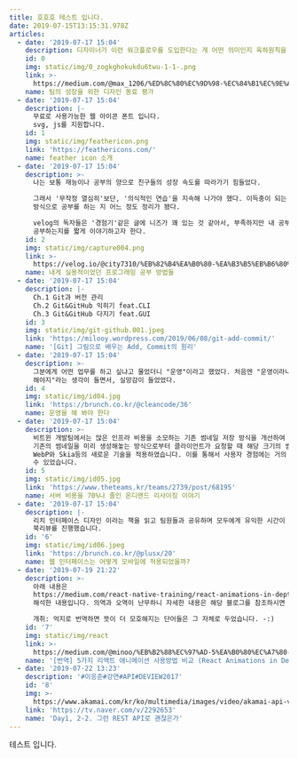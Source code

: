 ```yaml
---
title: 호호호 테스트 입니다.
date: 2019-07-15T13:15:31.978Z
articles:
  - date: '2019-07-17 15:04'
    description: 디자이너가 이런 워크플로우를 도입한다는 게 어떤 의미인지 육하원칙을 통해 알아봅시다.
    id: 0
    img: static/img/0_zogkghokukdu6twu-1-1-.png
    link: >-
      https://medium.com/@max_1206/%ED%8C%80%EC%9D%98-%EC%84%B1%EC%9E%A5%EC%9D%84-%EC%9C%84%ED%95%9C-%EB%94%94%EC%9E%90%EC%9D%B8-%EB%8F%99%EB%A3%8C-%ED%8F%89%EA%B0%80-peer-review-f7800d5d8019
    name: 팀의 성장을 위한 디자인 동료 평가
  - date: '2019-07-17 15:04'
    description: |-
      무료로 사용가능한 웹 아이콘 폰트 입니다.
      svg, js를 지원합니다.
    id: 1
    img: static/img/feathericon.png
    link: 'https://feathericons.com/'
    name: feather icon 소개
  - date: '2019-07-17 15:04'
    description: >-
      나는 보통 재능이나 공부의 양으로 친구들의 성장 속도를 따라가기 힘들었다.

      그래서 '무작정 열심히'보단, '의식적인 연습'을 지속해 나가야 했다. 이득충이 되는 방향으로 공부를 하다 보니까, 내가 어떤
      방식으로 공부를 하는 지 어느 정도 정리가 됐다. 

      velog의 독자들은 '경험기'같은 글에 니즈가 꽤 있는 것 같아서, 부족하지만 내 공부를 위한 매개체들을 쭉 소개하고, 내가 어떻게
      공부하는지를 짧게 이야기하고자 한다.
    id: 2
    img: static/img/capture004.png
    link: >-
      https://velog.io/@city7310/%EB%82%B4%EA%B0%80-%EA%B3%B5%EB%B6%80%ED%95%98%EB%8A%94-%EB%B0%A9%EC%8B%9D
    name: 내게 실용적이었던 프로그래밍 공부 방법들
  - date: '2019-07-17 15:04'
    description: |-
      Ch.1 Git과 버전 관리
      Ch.2 Git&GitHub 익히기 feat.CLI
      Ch.3 Git&GitHub 다지기 feat.GUI
    id: 3
    img: static/img/git-github.001.jpeg
    link: 'https://milooy.wordpress.com/2019/06/08/git-add-commit/'
    name: '[Git] 그림으로 배우는 Add, Commit의 원리'
  - date: '2019-07-17 15:04'
    description: >-
      그분에게 어떤 업무를 하고 싶냐고 물었더니 "운영"이라고 했었다. 처음엔 "운영이라니... 뛰어난 역량을 가지고 있으니 중요한 개발을
      해야지"라는 생각이 들면서, 실망감이 들었었다.
    id: 4
    img: static/img/id04.jpg
    link: 'https://brunch.co.kr/@cleancode/36'
    name: 운영을 해 봐야 한다
  - date: '2019-07-17 15:04'
    description: >-
      비트윈 개발팀에서는 많은 인프라 비용을 소모하는 기존 썸네일 저장 방식을 개선하여 70%에 가까운 비용 절감 효과를 보았습니다.
      기존의 썸네일을 미리 생성해놓는 방식으로부터 클라이언트가 요청할 때 해당 크기의 썸네일을 리사이징해서 내려주는 방식으로 변경하였고,
      WebP와 Skia등의 새로운 기술을 적용하였습니다. 이를 통해서 사용자 경험에는 거의 영향을 주지 않은 상태로 비용 절감 효과를 볼
      수 있었습니다.
    id: 5
    img: static/img/id05.jpg
    link: 'https://www.theteams.kr/teams/2739/post/68195'
    name: 서버 비용을 70%나 줄인 온디맨드 리사이징 이야기
  - date: '2019-07-17 15:04'
    description: |-
      리치 인터페이스 디자인 이라는 책을 읽고 팀원들과 공유하며 모두에게 유익한 시간이 될 것 같아
      북리뷰를 진행했습니다.
    id: '6'
    img: static/img/id06.jpeg
    link: 'https://brunch.co.kr/@plusx/20'
    name: 웹 인터페이스는 어떻게 모바일에 적용되었을까?
  - date: '2019-07-19 21:22'
    description: >-
      아래 내용은
      https://medium.com/react-native-training/react-animations-in-depth-433e2b3f0e8e를
      해석한 내용입니다. 의역과 오역이 난무하니 자세한 내용은 해당 블로그를 참조하시면 이해가 더 쉬울 것 같습니다.

      개취: 억지로 번역하면 뜻이 더 모호해지는 단어들은 그 자체로 두었습니다. -:)
    id: '7'
    img: static/img/react
    link: >-
      https://medium.com/@minoo/%EB%B2%88%EC%97%AD-5%EA%B0%80%EC%A7%80-%EB%A6%AC%EC%95%A1%ED%8A%B8-%EC%95%A0%EB%8B%88%EB%A9%94%EC%9D%B4%EC%85%98-%EC%9E%A5-%EB%8B%A8%EC%A0%90-%EB%B9%84%EA%B5%90-react-animations-in-depth-884ff6e61b88
    name: '[번역] 5가지 리액트 애니메이션 사용방법 비교 (React Animations in Depth)'
  - date: '2019-07-22 13:23'
    description: '#이응준#강연#API#DEVIEW2017'
    id: '8'
    img: >-
      https://www.akamai.com/kr/ko/multimedia/images/video/akamai-api-video-thumbnail.jpg?imwidth=1366
    link: 'https://tv.naver.com/v/2292653'
    name: 'Day1, 2-2. 그런 REST API로 괜찮은가'
---
```

테스트 입니다.
